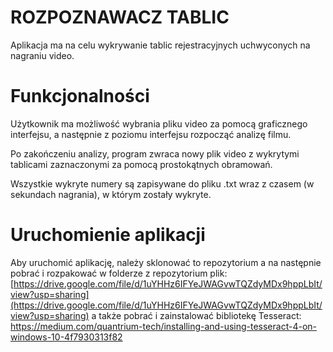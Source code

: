 # ROZPOZNAWACZ TABLIC
 Aplikacja ma na celu wykrywanie tablic rejestracyjnych uchwyconych na nagraniu video. 
 # Funkcjonalności
 Użytkownik ma możliwość wybrania pliku video za pomocą
 graficznego interfejsu, a następnie z poziomu interfejsu rozpocząć analizę filmu.
 
 Po zakończeniu analizy, program zwraca nowy plik video z wykrytymi tablicami zaznaczonymi za pomocą prostokątnych obramowań.

 Wszystkie wykryte numery są zapisywane do pliku .txt wraz z czasem (w sekundach nagrania), w którym zostały wykryte.
 # Uruchomienie aplikacji
 Aby uruchomić aplikację, należy sklonować to repozytorium a na następnie pobrać i rozpakować w folderze z repozytorium
 plik: [https://drive.google.com/file/d/1uYHHz6IFYeJWAGvwTQZdyMDx9hppLbIt/view?usp=sharing](https://drive.google.com/file/d/1uYHHz6IFYeJWAGvwTQZdyMDx9hppLbIt/view?usp=sharing)
a także pobrać i zainstalować bibliotekę Tesseract:
https://medium.com/quantrium-tech/installing-and-using-tesseract-4-on-windows-10-4f7930313f82 
